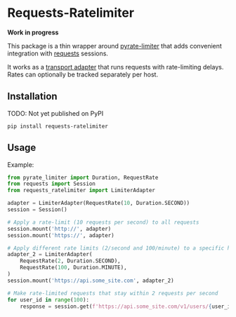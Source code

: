 # Requests-Ratelimiter
**Work in progress**

This package is a thin wrapper around [pyrate-limiter](https://github.com/vutran1710/PyrateLimiter)
that adds convenient integration with [requests](https://github.com/psf/requests) sessions.

It works as a
[transport adapter](https://docs.python-requests.org/en/master/user/advanced/#transport-adapters)
that runs requests with rate-limiting delays. Rates can optionally be tracked separately per host.


## Installation
TODO: Not yet published on PyPI

```
pip install requests-ratelimiter
```

## Usage
Example:
```python
from pyrate_limiter import Duration, RequestRate
from requests import Session
from requests_ratelimiter import LimiterAdapter

adapter = LimiterAdapter(RequestRate(10, Duration.SECOND))
session = Session()

# Apply a rate-limit (10 requests per second) to all requests
session.mount('http://', adapter)
session.mount('https://', adapter)

# Apply different rate limits (2/second and 100/minute) to a specific host
adapter_2 = LimiterAdapter(
    RequestRate(2, Duration.SECOND),
    RequestRate(100, Duration.MINUTE),
)
session.mount('https://api.some_site.com', adapter_2)

# Make rate-limited requests that stay within 2 requests per second
for user_id in range(100):
    response = session.get(f'https://api.some_site.com/v1/users/{user_id}')
```
